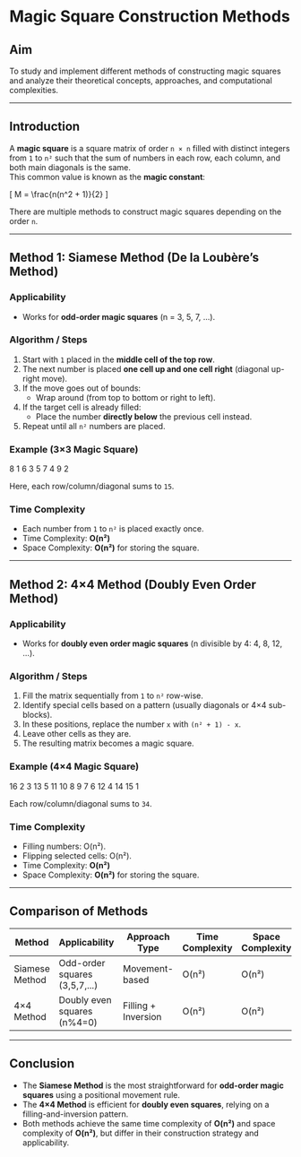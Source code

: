 # Magic Square Construction Methods

## Aim
To study and implement different methods of constructing magic squares and analyze their theoretical concepts, approaches, and computational complexities.

---

## Introduction
A **magic square** is a square matrix of order `n × n` filled with distinct integers from `1` to `n²` such that the sum of numbers in each row, each column, and both main diagonals is the same.  
This common value is known as the **magic constant**:

\[
M = \frac{n(n^2 + 1)}{2}
\]

There are multiple methods to construct magic squares depending on the order `n`.

---

## Method 1: Siamese Method (De la Loubère’s Method)

### Applicability
- Works for **odd-order magic squares** (n = 3, 5, 7, ...).

### Algorithm / Steps
1. Start with `1` placed in the **middle cell of the top row**.
2. The next number is placed **one cell up and one cell right** (diagonal up-right move).
3. If the move goes out of bounds:
   - Wrap around (from top to bottom or right to left).
4. If the target cell is already filled:
   - Place the number **directly below** the previous cell instead.
5. Repeat until all `n²` numbers are placed.

### Example (3×3 Magic Square)

8 1 6
3 5 7
4 9 2


Here, each row/column/diagonal sums to `15`.

### Time Complexity
- Each number from `1` to `n²` is placed exactly once.
- Time Complexity: **O(n²)**
- Space Complexity: **O(n²)** for storing the square.

---

## Method 2: 4×4 Method (Doubly Even Order Method)

### Applicability
- Works for **doubly even order magic squares** (n divisible by 4: 4, 8, 12, ...).

### Algorithm / Steps
1. Fill the matrix sequentially from `1` to `n²` row-wise.
2. Identify special cells based on a pattern (usually diagonals or 4×4 sub-blocks).
3. In these positions, replace the number `x` with `(n² + 1) - x`.
4. Leave other cells as they are.
5. The resulting matrix becomes a magic square.

### Example (4×4 Magic Square)


16 2 3 13
5 11 10 8
9 7 6 12
4 14 15 1



Each row/column/diagonal sums to `34`.

### Time Complexity
- Filling numbers: O(n²).
- Flipping selected cells: O(n²).
- Time Complexity: **O(n²)**
- Space Complexity: **O(n²)** for storing the square.

---

## Comparison of Methods

| Method            | Applicability                 | Approach Type      | Time Complexity | Space Complexity |
|-------------------|-------------------------------|-------------------|-----------------|------------------|
| Siamese Method    | Odd-order squares (3,5,7,...) | Movement-based     | O(n²)           | O(n²)            |
| 4×4 Method        | Doubly even squares (n%4=0)   | Filling + Inversion | O(n²)           | O(n²)            |

---

## Conclusion
- The **Siamese Method** is the most straightforward for **odd-order magic squares** using a positional movement rule.  
- The **4×4 Method** is efficient for **doubly even squares**, relying on a filling-and-inversion pattern.  
- Both methods achieve the same time complexity of **O(n²)** and space complexity of **O(n²)**, but differ in their construction strategy and applicability.  

